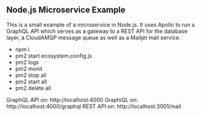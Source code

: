 ## Node.js Microservice Example

This is a small example of a microservice in Node.js. It uses Apollo to run a GraphQL API which serves as a gateway to a REST API for the database layer, a CloudAMQP message queue as well as a Mailjet mail service. 

* npm i 
* pm2 start ecosystem.config.js
* pm2 logs
* pm2 monit
* pm2 stop all
* pm2 start all
* pm2 delete all

GraphQL API on: http://localhost:4000
GraphiQL on: http://localhost:4000/graphql 
REST API on: http://localhost:3001/mail 

